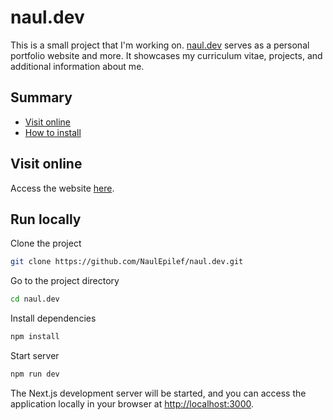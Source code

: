 # naul.dev

This is a small project that I'm working on. [naul.dev](https://naul.dev) serves as a personal portfolio website and more. It showcases my curriculum vitae, projects, and additional information about me.

## Summary

- [Visit online](#visit-online)
- [How to install](#how-to-install)

## Visit online

Access the website [here](https://naul.dev).

## Run locally

Clone the project

```bash
git clone https://github.com/NaulEpilef/naul.dev.git
```

Go to the project directory

```bash
cd naul.dev
```

Install dependencies

```bash
npm install
```

Start server

```bash
npm run dev
```

The Next.js development server will be started, and you can access the application locally in your browser at [http://localhost:3000](http://localhost:3000).